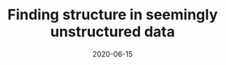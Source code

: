 ---
title: 'Finding structure in seemingly unstructured data'	
date: 2020-06-15
excerpt: 
permalink: /posts/2020/06/representing-data-with-graphs/
tags:
 - graphs
 - representation learning
categories:
 - research-thoughts
---